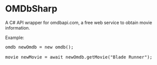 # OMDbSharp
A C# API wrapper for omdbapi.com, a free web service to obtain movie information.

Example:

<pre>omdb newOmdb = new omdb();<br/>
movie newMovie = await newOmdb.getMovie("Blade Runner");</pre>
